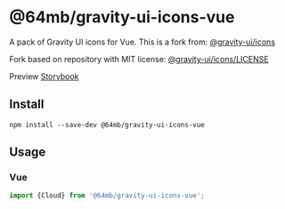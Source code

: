 # @64mb/gravity-ui-icons-vue

A pack of Gravity UI icons for Vue. This is a fork from: [@gravity-ui/icons](https://github.com/gravity-ui/icons)

Fork based on repository with MIT license: [@gravity-ui/icons/LICENSE](https://github.com/gravity-ui/icons/blob/main/LICENSE)

Preview [Storybook](preview.gravity-ui.com/icons/)

## Install

```shell
npm install --save-dev @64mb/gravity-ui-icons-vue
```

## Usage

### Vue

```js
import {Cloud} from '@64mb/gravity-ui-icons-vue';
```
